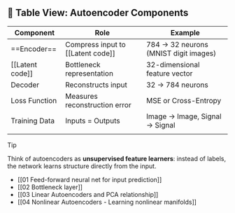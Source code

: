 ## 🔢 Table View: Autoencoder Components

| Component       | Role                              | Example                               |
| --------------- | --------------------------------- | ------------------------------------- |
| ==Encoder==     | Compress input to [[Latent code]] | 784 → 32 neurons (MNIST digit images) |
| [[Latent code]] | Bottleneck representation         | 32-dimensional feature vector         |
| Decoder         | Reconstructs input                | 32 → 784 neurons                      |
| Loss Function   | Measures reconstruction error     | MSE or Cross-Entropy                  |
| Training Data   | Inputs = Outputs                  | Image → Image, Signal → Signal        |
|                 |                                   |                                       |
> [!TIP]  
> Think of autoencoders as **unsupervised feature learners**: instead of labels, the network learns structure directly from the input.

- [[01 Feed-forward neural net for input prediction]]
- [[02 Bottleneck layer]]
- [[03 Linear Autoencoders and PCA relationship]]
- [[04 Nonlinear Autoencoders - Learning nonlinear manifolds]]
